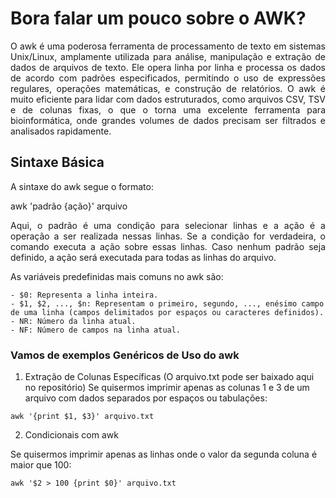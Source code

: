 # Bora falar um pouco sobre o AWK?
<p align="justify"> O awk é uma poderosa ferramenta de processamento de texto em sistemas Unix/Linux, amplamente utilizada para análise, manipulação e extração de dados de arquivos de texto. Ele opera linha por linha e processa os dados de acordo com padrões especificados, permitindo o uso de expressões regulares, operações matemáticas, e construção de relatórios. O awk é muito eficiente para lidar com dados estruturados, como arquivos CSV, TSV e de colunas fixas, o que o torna uma excelente ferramenta para bioinformática, onde grandes volumes de dados precisam ser filtrados e analisados rapidamente.</p>

## Sintaxe Básica
A sintaxe do awk segue o formato:

awk 'padrão {ação}' arquivo

<p align="justify"> Aqui, o padrão é uma condição para selecionar linhas e a ação é a operação a ser realizada nessas linhas. Se a condição for verdadeira, o comando executa a ação sobre essas linhas. Caso nenhum padrão seja definido, a ação será executada para todas as linhas do arquivo.</p>

As variáveis predefinidas mais comuns no awk são:

    - $0: Representa a linha inteira.
    - $1, $2, ..., $n: Representam o primeiro, segundo, ..., enésimo campo de uma linha (campos delimitados por espaços ou caracteres definidos).
    - NR: Número da linha atual.
    - NF: Número de campos na linha atual.

### Vamos de exemplos Genéricos de Uso do awk

1. Extração de Colunas Específicas (O arquivo.txt pode ser baixado aqui no repositório)
Se quisermos imprimir apenas as colunas 1 e 3 de um arquivo com dados separados por espaços ou tabulações:

```
awk '{print $1, $3}' arquivo.txt
```

2. Condicionais com awk 

Se quisermos imprimir apenas as linhas onde o valor da segunda coluna é maior que 100:

```
awk '$2 > 100 {print $0}' arquivo.txt
```

